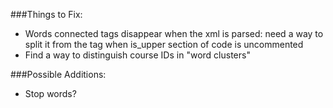 ###Things to Fix:
* Words connected tags disappear when the xml is parsed: need a way to split it
from the tag when is_upper section of code is uncommented
* Find a way to distinguish course IDs in "word clusters"

###Possible Additions:
* Stop words?

